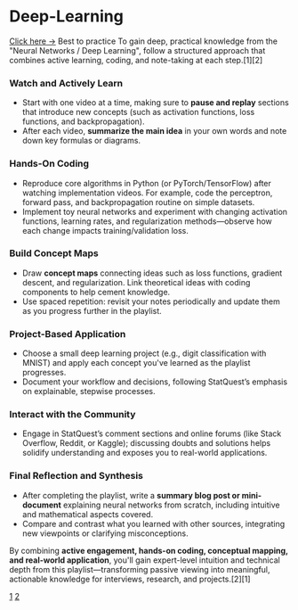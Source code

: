 # Deep-Learning
[Click here ->](https://www.geeksforgeeks.org/blogs/deep-learning-roadmap/) Best to practice
To gain deep, practical knowledge from the "Neural Networks / Deep Learning", follow a structured approach that combines active learning, coding, and note-taking at each step.[1][2]

### Watch and Actively Learn

- Start with one video at a time, making sure to **pause and replay** sections that introduce new concepts (such as activation functions, loss functions, and backpropagation).
- After each video, **summarize the main idea** in your own words and note down key formulas or diagrams.

### Hands-On Coding

- Reproduce core algorithms in Python (or PyTorch/TensorFlow) after watching implementation videos. For example, code the perceptron, forward pass, and backpropagation routine on simple datasets.
- Implement toy neural networks and experiment with changing activation functions, learning rates, and regularization methods—observe how each change impacts training/validation loss.

### Build Concept Maps

- Draw **concept maps** connecting ideas such as loss functions, gradient descent, and regularization. Link theoretical ideas with coding components to help cement knowledge.
- Use spaced repetition: revisit your notes periodically and update them as you progress further in the playlist.

### Project-Based Application

- Choose a small deep learning project (e.g., digit classification with MNIST) and apply each concept you've learned as the playlist progresses.
- Document your workflow and decisions, following StatQuest’s emphasis on explainable, stepwise processes.

### Interact with the Community

- Engage in StatQuest’s comment sections and online forums (like Stack Overflow, Reddit, or Kaggle); discussing doubts and solutions helps solidify understanding and exposes you to real-world applications.

### Final Reflection and Synthesis

- After completing the playlist, write a **summary blog post or mini-document** explaining neural networks from scratch, including intuitive and mathematical aspects covered.
- Compare and contrast what you learned with other sources, integrating new viewpoints or clarifying misconceptions.

By combining **active engagement, hands-on coding, conceptual mapping, and real-world application**, you'll gain expert-level intuition and technical depth from this playlist—transforming passive viewing into meaningful, actionable knowledge for interviews, research, and projects.[2][1]

[1](https://www.threads.com/@arif.codes/post/DOdXSe2kvJe/link-httpswwwyoutubecomplaylistlistplblh5jkooluixgdqs4lffd-41vzf-me1-400-%F0%9D%97%97%F0%9D%97%AE%F0%9D%98%81%F0%9D%97%AE-%F0%9D%97%A6%F0%9D%97%B0)
[2](https://sites.google.com/site/ivprgroup/tutorials)
